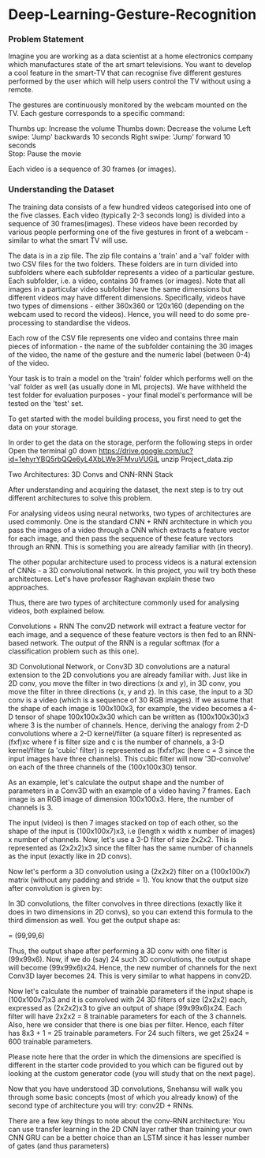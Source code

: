 # Deep-Learning-Gesture-Recognition

### Problem Statement

Imagine you are working as a data scientist at a home electronics company which manufactures state of the art smart televisions. You want to develop a cool feature in the smart-TV that can recognise five different gestures performed by the user which will help users control the TV without using a remote. 

The gestures are continuously monitored by the webcam mounted on the TV. Each gesture corresponds to a specific command:

Thumbs up:  Increase the volume
Thumbs down: Decrease the volume
Left swipe: 'Jump' backwards 10 seconds
Right swipe: 'Jump' forward 10 seconds  
Stop: Pause the movie
 
Each video is a sequence of 30 frames (or images).

### Understanding the Dataset

The training data consists of a few hundred videos categorised into one of the five classes. Each video (typically 2-3 seconds long) is divided into a sequence of 30 frames(images). These videos have been recorded by various people performing one of the five gestures in front of a webcam - similar to what the smart TV will use. 

The data is in a zip file. The zip file contains a 'train' and a 'val' folder with two CSV files for the two folders. These folders are in turn divided into subfolders where each subfolder represents a video of a particular gesture. Each subfolder, i.e. a video, contains 30 frames (or images). Note that all images in a particular video subfolder have the same dimensions but different videos may have different dimensions. Specifically, videos have two types of dimensions - either 360x360 or 120x160 (depending on the webcam used to record the videos). Hence, you will need to do some pre-processing to standardise the videos. 
 
Each row of the CSV file represents one video and contains three main pieces of information - the name of the subfolder containing the 30 images of the video, the name of the gesture and the numeric label (between 0-4) of the video.
 
Your task is to train a model on the 'train' folder which performs well on the 'val' folder as well (as usually done in ML projects). We have withheld the test folder for evaluation purposes - your final model's performance will be tested on the 'test' set.
 
To get started with the model building process, you first need to get the data on your storage. 

In order to get the data on the storage, perform the following steps in order
Open the terminal
g0 down https://drive.google.com/uc?id=1ehyrYBQ5rbQQe6yL4XbLWe3FMvuVUGiL
unzip Project_data.zip

Two Architectures: 3D Convs and CNN-RNN Stack

After understanding and acquiring the dataset, the next step is to try out different architectures to solve this problem. 
 
For analysing videos using neural networks, two types of architectures are used commonly. One is the standard CNN + RNN architecture in which you pass the images of a video through a CNN which extracts a feature vector for each image, and then pass the sequence of these feature vectors through an RNN. This is something you are already familiar with (in theory).
 
The other popular architecture used to process videos is a natural extension of CNNs - a 3D convolutional network. In this project, you will try both these architectures. Let's have professor Raghavan explain these two approaches.

Thus, there are two types of architecture commonly used for analysing videos, both explained below.
 
Convolutions + RNN
The conv2D network will extract a feature vector for each image, and a sequence of these feature vectors is then fed to an RNN-based network. The output of the RNN is a regular softmax (for a classification problem such as this one).
 
3D Convolutional Network, or Conv3D
3D convolutions are a natural extension to the 2D convolutions you are already familiar with. Just like in 2D conv, you move the filter in two directions (x and y), in 3D conv, you move the filter in three directions (x, y and z). In this case, the input to a 3D conv is a video (which is a sequence of 30 RGB images). If we assume that the shape of each image is 100x100x3, for example, the video becomes a 4-D tensor of shape 100x100x3x30 which can be written as (100x100x30)x3 where 3 is the number of channels. Hence, deriving the analogy from 2-D convolutions where a 2-D kernel/filter (a square filter) is represented as (fxf)xc where f is filter size and c is the number of channels, a 3-D kernel/filter (a 'cubic' filter) is represented as (fxfxf)xc (here c = 3 since the input images have three channels). This cubic filter will now '3D-convolve' on each of the three channels of the (100x100x30) tensor.
 
As an example, let's calculate the output shape and the number of parameters in a Conv3D with an example of a video having 7 frames. Each image is an RGB image of dimension 100x100x3. Here, the number of channels is 3.
 
The input (video) is then 7 images stacked on top of each other, so the shape of the input is (100x100x7)x3, i.e (length x width x number of images) x number of channels. Now, let's use a 3-D filter of size 2x2x2. This is represented as (2x2x2)x3 since the filter has the same number of channels as the input (exactly like in 2D convs).
 
Now let's perform a 3D convolution using a (2x2x2) filter on a (100x100x7) matrix (without any padding and stride = 1). You know that the output size after convolution is given by: 
 
In 3D convolutions, the filter convolves in three directions (exactly like it does in two dimensions in 2D convs), so you can extend this formula to the third dimension as well. You get the output shape as:

 = (99,99,6)
 
Thus, the output shape after performing a 3D conv with one filter is (99x99x6). Now, if we do (say) 24 such 3D convolutions, the output shape will become (99x99x6)x24. Hence, the new number of channels for the next Conv3D layer becomes 24. This is very similar to what happens in conv2D.
 
Now let's calculate the number of trainable parameters if the input shape is (100x100x7)x3 and it is convolved with 24 3D filters of size (2x2x2) each, expressed as (2x2x2)x3 to give an output of shape (99x99x6)x24. Each filter will have 2x2x2 = 8 trainable parameters for each of the 3 channels. Also, here we consider that there is one bias per filter. Hence, each filter has 8x3 + 1  = 25 trainable parameters. For 24 such filters, we get 25x24 = 600 trainable parameters.
 
Please note here that the order in which the dimensions are specified is different in the starter code provided to you which can be figured out by looking at the custom generator code (you will study that on the next page).
 
Now that you have understood 3D convolutions, Snehansu will walk you through some basic concepts (most of which you already know) of the second type of architecture you will try: conv2D + RNNs.

There are a few key things to note about the conv-RNN architecture:
You can use transfer learning in the 2D CNN layer rather than training your own CNN 
GRU can be a better choice than an LSTM since it has lesser number of gates (and thus parameters)
